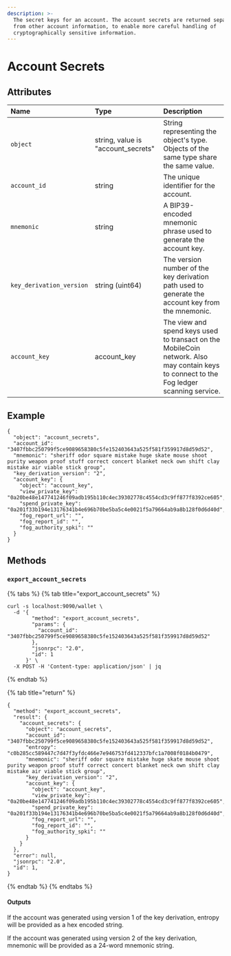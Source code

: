 ```yaml
---
description: >-
  The secret keys for an account. The account secrets are returned separately
  from other account information, to enable more careful handling of
  cryptographically sensitive information.
---
```


# Account Secrets

## Attributes

| Name | Type | Description |
| :--- | :--- | :--- |
| `object` | string, value is "account\_secrets" | String representing the object's type. Objects of the same type share the same value. |
| `account_id` | string | The unique identifier for the account. |
| `mnemonic` | string | A BIP39-encoded mnemonic phrase used to generate the account key. |
| `key_derivation_version` | string \(uint64\) | The version number of the key derivation path used to generate the account key from the mnemonic. |
| `account_key` | account\_key | The view and spend keys used to transact on the MobileCoin network. Also may contain keys to connect to the Fog ledger scanning service. |

## Example

```text
{
  "object": "account_secrets",
  "account_id": "3407fbbc250799f5ce9089658380c5fe152403643a525f581f359917d8d59d52",
  "mnemonic": "sheriff odor square mistake huge skate mouse shoot purity weapon proof stuff correct concert blanket neck own shift clay mistake air viable stick group",
  "key_derivation_version": "2",
  "account_key": {
    "object": "account_key",
    "view_private_key": "0a20be48e147741246f09adb195b110c4ec39302778c4554cd3c9ff877f8392ce605",
    "spend_private_key": "0a201f33b194e13176341b4e696b70be5ba5c4e0021f5a79664ab9a8b128f0d6d40d",
    "fog_report_url": "",
    "fog_report_id": "",
    "fog_authority_spki": ""
  }
}
```

## Methods

### `export_account_secrets`

{% tabs %}
{% tab title="export\_account\_secrets" %}
```text
curl -s localhost:9090/wallet \
  -d '{
        "method": "export_account_secrets",
        "params": {
          "account_id": "3407fbbc250799f5ce9089658380c5fe152403643a525f581f359917d8d59d52"
        },
        "jsonrpc": "2.0",
        "id": 1
      }' \
  -X POST -H 'Content-type: application/json' | jq
```
{% endtab %}

{% tab title="return" %}
```text
{
  "method": "export_account_secrets",
  "result": {
    "account_secrets": {
      "object": "account_secrets",
      "account_id": "3407fbbc250799f5ce9089658380c5fe152403643a525f581f359917d8d59d52",
      "entropy": "c0b285cc589447c7d47f3yfdc466e7e946753fd412337bfc1a7008f0184b0479",
      "mnemonic": "sheriff odor square mistake huge skate mouse shoot purity weapon proof stuff correct concert blanket neck own shift clay mistake air viable stick group",
      "key_derivation_version": "2",
      "account_key": {
        "object": "account_key",
        "view_private_key": "0a20be48e147741246f09adb195b110c4ec39302778c4554cd3c9ff877f8392ce605",
        "spend_private_key": "0a201f33b194e13176341b4e696b70be5ba5c4e0021f5a79664ab9a8b128f0d6d40d",
        "fog_report_url": "",
        "fog_report_id": "",
        "fog_authority_spki": ""
      }
    }
  },
  "error": null,
  "jsonrpc": "2.0",
  "id": 1,
}
```
{% endtab %}
{% endtabs %}

#### Outputs

If the account was generated using version 1 of the key derivation, entropy will be provided as a hex encoded string.

If the account was generated using version 2 of the key derivation, mnemonic will be provided as a 24-word mnemonic string.

